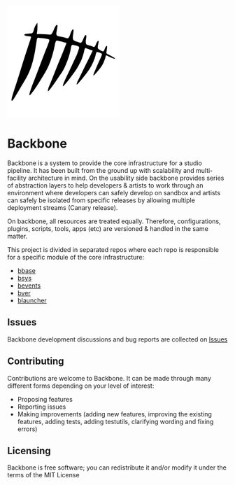 <img src="data/media/logo.png" width="256" height="256"/>

# Backbone

Backbone is a system to provide the core infrastructure for a studio pipeline. It has been built from the ground up with scalability and multi-facility architecture in mind. On the usability side backbone provides series of abstraction layers to help developers & artists to work through an environment where developers can safely develop on sandbox and artists can safely be isolated from specific releases by allowing multiple deployment streams (Canary release). 

On backbone, all resources are treated equally. Therefore, configurations, plugins, scripts, tools, apps (etc) are versioned & handled in the same matter.

This project is divided in separated repos where each repo is responsible for a specific module of the core infrastructure:
- [bbase](https://github.com/backboneHQ/bbase)
- [bsys](https://github.com/backboneHQ/bsys)
- [bevents](https://github.com/backboneHQ/bevents)
- [bver](https://github.com/backboneHQ/bver)
- [blauncher](https://github.com/backboneHQ/blauncher)

## Issues
Backbone development discussions and bug reports are collected on [Issues](https://github.com/backboneHQ/backbone/issues)

## Contributing
Contributions are welcome to Backbone. It can be made through many different forms depending on your level of interest:
- Proposing features
- Reporting issues
- Making improvements (adding new features, improving the existing features, adding tests,
adding testutils, clarifying wording and fixing errors)

## Licensing
Backbone is free software; you can redistribute it and/or modify it under the terms of the MIT License
